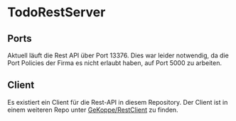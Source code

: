 # TodoRestServer

## Ports
Aktuell läuft die Rest API über Port 13376. Dies war leider notwendig, da die Port Policies der Firma es nicht erlaubt haben, auf Port 5000 zu arbeiten.

## Client
Es existiert ein Client für die Rest-API in diesem Repository. Der Client ist in einem weiteren Repo unter [GeKoppe/RestClient](https://github.com/GeKoppe/RestClient) zu finden.
